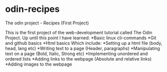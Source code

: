 # odin-recipes
The odin project - Recipes (First Project)

This is the first project of the web-development tutorial called The Odin Project.
Up until this point I have learned:
*Basic linux cli-commands
*Git and github basics
*Html basics
    Which include:
    *Setting up a html file (body, head, lang etc)
    *Writing text to a page (Header, paragraphs)
    *Manipulating text on a page (Bold, Italic, Strong etc)
    *Implementing unordered and ordered lists
    *Adding links to the webpage (Absolute and relative links)
    *Adding images to the webpage
